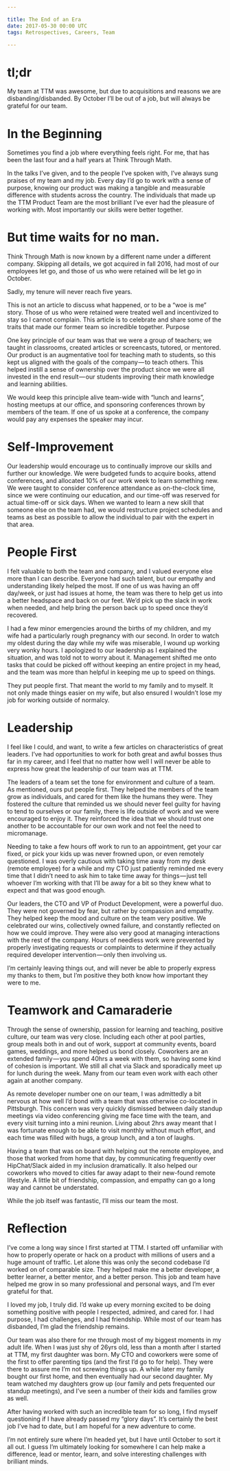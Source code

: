 ```yaml
---

title: The End of an Era
date: 2017-05-30 00:00 UTC
tags: Retrospectives, Careers, Team

---
```


# tl;dr

My team at TTM was awesome, but due to acquisitions and reasons we are disbanding/disbanded. By October I’ll be out of a job, but will always be grateful for our team.

# In the Beginning

Sometimes you find a job where everything feels right. For me, that has been the last four and a half years at Think Through Math.

In the talks I’ve given, and to the people I’ve spoken with, I’ve always sung praises of my team and my job. Every day I’d go to work with a sense of purpose, knowing our product was making a tangible and measurable difference with students across the country. The individuals that made up the TTM Product Team are the most brilliant I’ve ever had the pleasure of working with. Most importantly our skills were better together.

# But time waits for no man.

Think Through Math is now known by a different name under a different company. Skipping all details, we got acquired in fall 2016, had most of our employees let go, and those of us who were retained will be let go in October.

Sadly, my tenure will never reach five years.

This is not an article to discuss what happened, or to be a “woe is me” story. Those of us who were retained were treated well and incentivized to stay so I cannot complain. This article is to celebrate and share some of the traits that made our former team so incredible together.
Purpose

One key principle of our team was that we were a group of teachers; we taught in classrooms, created articles or screencasts, tutored, or mentored. Our product is an augmentative tool for teaching math to students, so this kept us aligned with the goals of the company — to teach others. This helped instill a sense of ownership over the product since we were all invested in the end result — our students improving their math knowledge and learning abilities.

We would keep this principle alive team-wide with “lunch and learns”, hosting meetups at our office, and sponsoring conferences thrown by members of the team. If one of us spoke at a conference, the company would pay any expenses the speaker may incur.

# Self-Improvement

Our leadership would encourage us to continually improve our skills and further our knowledge. We were budgeted funds to acquire books, attend conferences, and allocated 10% of our work week to learn something new. We were taught to consider conference attendance as on-the-clock time, since we were continuing our education, and our time-off was reserved for actual time-off or sick days. When we wanted to learn a new skill that someone else on the team had, we would restructure project schedules and teams as best as possible to allow the individual to pair with the expert in that area.

# People First

I felt valuable to both the team and company, and I valued everyone else more than I can describe. Everyone had such talent, but our empathy and understanding likely helped the most. If one of us was having an off day/week, or just had issues at home, the team was there to help get us into a better headspace and back on our feet. We’d pick up the slack in work when needed, and help bring the person back up to speed once they’d recovered.

I had a few minor emergencies around the births of my children, and my wife had a particularly rough pregnancy with our second. In order to watch my oldest during the day while my wife was miserable, I wound up working very wonky hours. I apologized to our leadership as I explained the situation, and was told not to worry about it. Management shifted me onto tasks that could be picked off without keeping an entire project in my head, and the team was more than helpful in keeping me up to speed on things.

They put people first. That meant the world to my family and to myself. It not only made things easier on my wife, but also ensured I wouldn’t lose my job for working outside of normalcy.

# Leadership

I feel like I could, and want, to write a few articles on characteristics of great leaders. I’ve had opportunities to work for both great and awful bosses thus far in my career, and I feel that no matter how well I will never be able to express how great the leadership of our team was at TTM.

The leaders of a team set the tone for environment and culture of a team. As mentioned, ours put people first. They helped the members of the team grow as individuals, and cared for them like the humans they were. They fostered the culture that reminded us we should never feel guilty for having to tend to ourselves or our family, there is life outside of work and we were encouraged to enjoy it. They reinforced the idea that we should trust one another to be accountable for our own work and not feel the need to micromanage.

Needing to take a few hours off work to run to an appointment, get your car fixed, or pick your kids up was never frowned upon, or even remotely questioned. I was overly cautious with taking time away from my desk (remote employee) for a while and my CTO just patiently reminded me every time that I didn’t need to ask him to take time away for things — just tell whoever I’m working with that I’ll be away for a bit so they knew what to expect and that was good enough.

Our leaders, the CTO and VP of Product Development, were a powerful duo. They were not governed by fear, but rather by compassion and empathy. They helped keep the mood and culture on the team very positive. We celebrated our wins, collectively owned failure, and constantly reflected on how we could improve. They were also very good at managing interactions with the rest of the company. Hours of needless work were prevented by properly investigating requests or complaints to determine if they actually required developer intervention — only then involving us.

I’m certainly leaving things out, and will never be able to properly express my thanks to them, but I’m positive they both know how important they were to me.

# Teamwork and Camaraderie

Through the sense of ownership, passion for learning and teaching, positive culture, our team was very close. Including each other at pool parties, group meals both in and out of work, support at community events, board games, weddings, and more helped us bond closely. Coworkers are an extended family — you spend 40hrs a week with them, so having some kind of cohesion is important. We still all chat via Slack and sporadically meet up for lunch during the week. Many from our team even work with each other again at another company.

As remote developer number one on our team, I was admittedly a bit nervous at how well I’d bond with a team that was otherwise co-located in Pittsburgh. This concern was very quickly dismissed between daily standup meetings via video conferencing giving me face time with the team, and every visit turning into a mini reunion. Living about 2hrs away meant that I was fortunate enough to be able to visit monthly without much effort, and each time was filled with hugs, a group lunch, and a ton of laughs.

Having a team that was on board with helping out the remote employee, and those that worked from home that day, by communicating frequently over HipChat/Slack aided in my inclusion dramatically. It also helped our coworkers who moved to cities far away adapt to their new-found remote lifestyle. A little bit of friendship, compassion, and empathy can go a long way and cannot be understated.

While the job itself was fantastic, I’ll miss our team the most.

# Reflection

I’ve come a long way since I first started at TTM. I started off unfamiliar with how to properly operate or hack on a product with millions of users and a huge amount of traffic. Let alone this was only the second codebase I’d worked on of comparable size. They helped make me a better developer, a better learner, a better mentor, and a better person. This job and team have helped me grow in so many professional and personal ways, and I’m ever grateful for that.

I loved my job, I truly did. I’d wake up every morning excited to be doing something positive with people I respected, admired, and cared for. I had purpose, I had challenges, and I had friendship. While most of our team has disbanded, I’m glad the friendship remains.

Our team was also there for me through most of my biggest moments in my adult life. When I was just shy of 26yrs old, less than a month after I started at TTM, my first daughter was born. My CTO and coworkers were some of the first to offer parenting tips (and the first I’d go to for help). They were there to assure me I’m not screwing things up. A while later my family bought our first home, and then eventually had our second daughter. My team watched my daughters grow up (our family and pets frequented our standup meetings), and I’ve seen a number of their kids and families grow as well.

After having worked with such an incredible team for so long, I find myself questioning if I have already passed my “glory days”. It’s certainly the best job I’ve had to date, but I am hopeful for a new adventure to come.

I’m not entirely sure where I’m headed yet, but I have until October to sort it all out. I guess I’m ultimately looking for somewhere I can help make a difference, lead or mentor, learn, and solve interesting challenges with brilliant minds.
